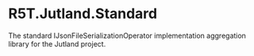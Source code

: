 # R5T.Jutland.Standard
The standard IJsonFileSerializationOperator implementation aggregation library for the Jutland project.
